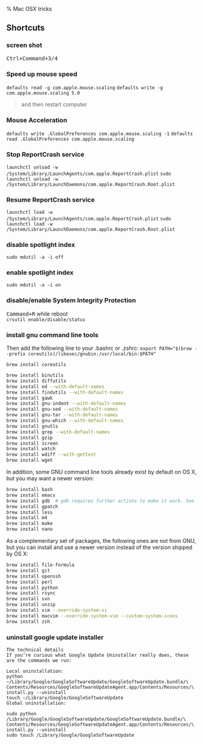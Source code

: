 % Mac OSX tricks

<link id="linkstyle" rel='stylesheet' href='css/markdown.css'/>

## Shortcuts ##

### screen shot ###

<kbd>Ctrl+Command+3/4</kbd>

### Speed up mouse speed ###

`defaults read -g com.apple.mouse.scaling`
`defaults write -g com.apple.mouse.scaling 5.0`
> and then restart computer

### Mouse Acceleration ###

`defaults write .GlobalPreferences com.apple.mouse.scaling -1`
`defaults read .GlobalPreferences com.apple.mouse.scaling`

### Stop ReportCrash service ###

`launchctl unload -w /System/Library/LaunchAgents/com.apple.ReportCrash.plist`
`sudo launchctl unload -w /System/Library/LaunchDaemons/com.apple.ReportCrash.Root.plist`

### Resume ReportCrash service ###

`launchctl load -w /System/Library/LaunchAgents/com.apple.ReportCrash.plist`
`sudo launchctl load -w /System/Library/LaunchDaemons/com.apple.ReportCrash.Root.plist`

### disable spotlight index ###

`sudo mdutil -a -i off`

### enable spotlight index ###

`sudo mdutil -a -i on`

### disable/enable System Integrity Protection ###

<kbd>Command+R</kbd> while reboot  
`crsutil enable/disable/status`

### install gnu command line tools ###

Then add the following line to your .bashrc or .zshrc:
`export PATH="$(brew --prefix coreutils)/libexec/gnubin:/usr/local/bin:$PATH"`

`brew install coreutils`

``` bash
brew install binutils
brew install diffutils
brew install ed --with-default-names
brew install findutils --with-default-names
brew install gawk
brew install gnu-indent --with-default-names
brew install gnu-sed --with-default-names
brew install gnu-tar --with-default-names
brew install gnu-which --with-default-names
brew install gnutls
brew install grep --with-default-names
brew install gzip
brew install screen
brew install watch
brew install wdiff --with-gettext
brew install wget
```

In addition, some GNU command line tools already exist by default on OS X, but you may want a newer version:

``` bash
brew install bash
brew install emacs
brew install gdb  # gdb requires further actions to make it work. See `brew info gdb`.
brew install gpatch
brew install less
brew install m4
brew install make
brew install nano
```

As a complementary set of packages, the following ones are not from GNU, but you can install and use a newer version instead of the version shipped by OS X:

``` bash
brew install file-formula
brew install git
brew install openssh
brew install perl
brew install python
brew install rsync
brew install svn
brew install unzip
brew install vim --override-system-vi
brew install macvim --override-system-vim --custom-system-icons
brew install zsh
```

### uninstall google update installer ###

```
The technical details
If you’re curious what Google Update Uninstaller really does, these are the commands we run:

Local uninstallation:
python ~/Library/Google/GoogleSoftwareUpdate/GoogleSoftwareUpdate.bundle/\
Contents/Resources/GoogleSoftwareUpdateAgent.app/Contents/Resources/\
install.py --uninstall
touch ~/Library/Google/GoogleSoftwareUpdate
Global uninstallation:

sudo python /Library/Google/GoogleSoftwareUpdate/GoogleSoftwareUpdate.bundle/\
Contents/Resources/GoogleSoftwareUpdateAgent.app/Contents/Resources/\
install.py --uninstall
sudo touch /Library/Google/GoogleSoftwareUpdate
```
